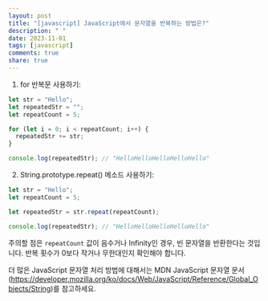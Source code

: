 ```yaml
---
layout: post
title: "[javascript] JavaScript에서 문자열을 반복하는 방법은?"
description: " "
date: 2023-11-01
tags: [javascript]
comments: true
share: true
---
```


1. for 반복문 사용하기:
```javascript
let str = "Hello";
let repeatedStr = "";
let repeatCount = 5;

for (let i = 0; i < repeatCount; i++) {
  repeatedStr += str;
}

console.log(repeatedStr); // "HelloHelloHelloHelloHello"
```

2. String.prototype.repeat() 메소드 사용하기:
```javascript
let str = "Hello";
let repeatCount = 5;

let repeatedStr = str.repeat(repeatCount);

console.log(repeatedStr); // "HelloHelloHelloHelloHello"
```

주의할 점은 `repeatCount` 값이 음수거나 Infinity인 경우, 빈 문자열을 반환한다는 것입니다. 반복 횟수가 0보다 작거나 무한대인지 확인해야 합니다.

더 많은 JavaScript 문자열 처리 방법에 대해서는 MDN JavaScript 문자열 문서(https://developer.mozilla.org/ko/docs/Web/JavaScript/Reference/Global_Objects/String)를 참고하세요.